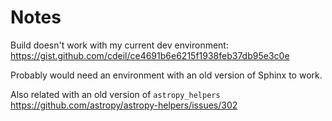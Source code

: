 # Notes

Build doesn't work with my current dev environment:
https://gist.github.com/cdeil/ce4691b6e6215f1938feb37db95e3c0e

Probably would need an environment with an old version of Sphinx to work.

Also related with an old version of `astropy_helpers`
https://github.com/astropy/astropy-helpers/issues/302

